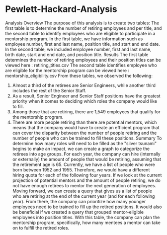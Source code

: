 # Pewlett-Hackard-Analysis
Analysis Overview
The purpose of this analysis is to create two tables: The first table is to determine the number of retiring employees and per title, and the second table to identify employees who are eligible to participate in a mentorship program. In the first table, we have information such as employee number, first and last name, position title, and start and end date. In the second table, we included employee number, first and last name, birth date, start and end date, and position title.
Results
The first table determines the number of retiring employees and their position titles can be viewed here : retiring_titles.csv
The second table identifies employee who are eligible for the mentorship program can be viewed here : mentorship_eligibility.csv
From these tables, we observed the following: 
1. Almost a third of the retirees are Senior Engineers, while another third includes the rest of the Senior Staff.
2. As a result, Senior Engineer and Senior Staff positions have the greatest priority when it comes to deciding which roles the company would like to fill. 
3. Among those that are retiring, there are 1,549 employees that qualify for the mentorship program. 
4. There are more people retiring than there are potential mentors, which means that the company would have to create an efficient program that can cover the disparity between the number of people retiring and the number of people who can be trained to fill these positions.
Summary
To determine how many roles will need to be filled as the "silver tsunami" begins to make an impact, we can create a graph to categorize the retirees into age groups. For each year, the company can hire (internally or externally) the amount of people that would be retiring, assuming that the retirement age is 65. Currently, we have a list of people who were born between 1952 and 1955. Therefore, we would have a different hiring quota for each of the following four years.
If we look at the current projection of potential mentors and the amount of people retiring, we do not have enough retirees to mentor the next generation of employees. Moving forward, we can create a query that gives us a list of people who are retiring at the end of the current year (and for each following year). From there, the company can prioritize how many younger employees need to be trained to fill up the retired positions. It would also be beneficial if we created a query that grouped mentor-eligible employees into position titles. With this table, the company can plan the mentorship program, specifically, how many mentees a mentor can take on to fulfill the retired roles.

